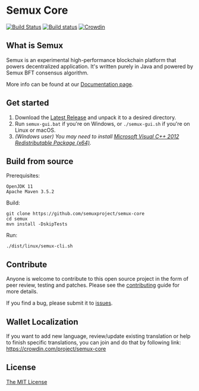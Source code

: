 # Semux Core

[![Build Status](https://api.travis-ci.com/semuxproject/semux-core.svg)](https://travis-ci.com/semuxproject/semux-core)
[![Build status](https://ci.appveyor.com/api/projects/status/dkeif4luqj7fymi7?svg=true)](https://ci.appveyor.com/project/semuxproject/semux-core)
[![Crowdin](https://badges.crowdin.net/semux-core/localized.svg)](https://crowdin.com/project/semux-core)

## What is Semux

Semux is an experimental high-performance blockchain platform that powers decentralized application. It's written purely in Java and powered by Semux BFT consensus algorithm.

More info can be found at our [Documentation page](./docs/README.md).


## Get started

1. Download the [Latest Release](https://github.com/semuxproject/semux-core/releases) and unpack it to a desired directory.
2. Run `semux-gui.bat` if you're on Windows, or `./semux-gui.sh` if you're on Linux or macOS.
3. *(Windows user) You may need to install [Microsoft Visual C++ 2012 Redistributable Package (x64)](https://www.microsoft.com/en-us/download/details.aspx?id=30679).*


## Build from source

Prerequisites:
```
OpenJDK 11
Apache Maven 3.5.2
```

Build:
```
git clone https://github.com/semuxproject/semux-core
cd semux
mvn install -DskipTests
```

Run:
```
./dist/linux/semux-cli.sh
```

## Contribute

Anyone is welcome to contribute to this open source project in the form of peer review, testing and patches. Please see the [contributing](./.github/CONTRIBUTING.md) guide for more details.

If you find a bug, please submit it to [issues](https://github.com/semuxproject/semux-core/issues).


## Wallet Localization

If you want to add new language, review/update existing translation or help to finish specific translations, you can join and do that by following link:
https://crowdin.com/project/semux-core


## License

[The MIT License](./LICENSE)
